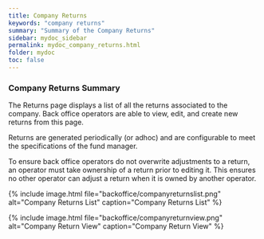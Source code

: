 ```yaml
---
title: Company Returns
keywords: "company returns"
summary: "Summary of the Company Returns"
sidebar: mydoc_sidebar
permalink: mydoc_company_returns.html
folder: mydoc
toc: false
---
```


### Company Returns Summary

The Returns page displays a list of all the returns associated to the company. Back office operators are able to view, edit, and create new returns from this page. 

Returns are generated periodically (or adhoc) and are configurable to meet the specifications of the fund manager. 

To ensure back office operators do not overwrite adjustments to a return, an operator must take ownership of a return prior to editing it. This ensures no other operator can adjust a return when it is owned by another operator. 

{% include image.html file="backoffice/companyreturnslist.png" alt="Company Returns List" caption="Company Returns List" %}

{% include image.html file="backoffice/companyreturnview.png" alt="Company Return View" caption="Company Return View" %}
